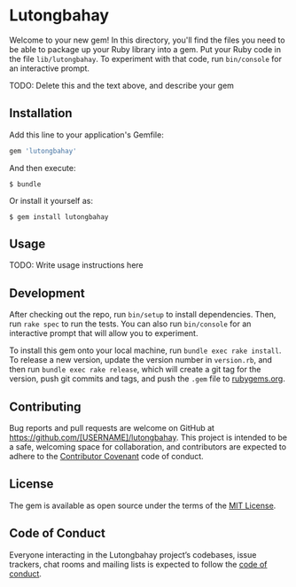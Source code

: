 # Lutongbahay

Welcome to your new gem! In this directory, you'll find the files you need to be able to package up your Ruby library into a gem. Put your Ruby code in the file `lib/lutongbahay`. To experiment with that code, run `bin/console` for an interactive prompt.

TODO: Delete this and the text above, and describe your gem

## Installation

Add this line to your application's Gemfile:

```ruby
gem 'lutongbahay'
```

And then execute:

    $ bundle

Or install it yourself as:

    $ gem install lutongbahay

## Usage

TODO: Write usage instructions here

## Development

After checking out the repo, run `bin/setup` to install dependencies. Then, run `rake spec` to run the tests. You can also run `bin/console` for an interactive prompt that will allow you to experiment.

To install this gem onto your local machine, run `bundle exec rake install`. To release a new version, update the version number in `version.rb`, and then run `bundle exec rake release`, which will create a git tag for the version, push git commits and tags, and push the `.gem` file to [rubygems.org](https://rubygems.org).

## Contributing

Bug reports and pull requests are welcome on GitHub at https://github.com/[USERNAME]/lutongbahay. This project is intended to be a safe, welcoming space for collaboration, and contributors are expected to adhere to the [Contributor Covenant](http://contributor-covenant.org) code of conduct.

## License

The gem is available as open source under the terms of the [MIT License](https://opensource.org/licenses/MIT).

## Code of Conduct

Everyone interacting in the Lutongbahay project’s codebases, issue trackers, chat rooms and mailing lists is expected to follow the [code of conduct](https://github.com/[USERNAME]/lutongbahay/blob/master/CODE_OF_CONDUCT.md).
